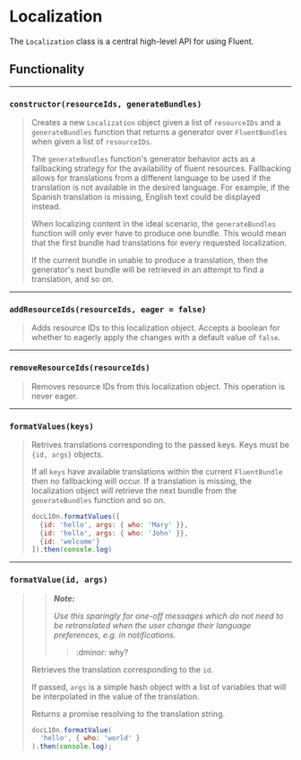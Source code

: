 # Localization

The `Localization` class is a central high-level API for using Fluent.

## Functionality

---

### `constructor(resourceIds, generateBundles)`
> Creates a new `Localization` object given a list of `resourceIDs` and a `generateBundles` function that returns a generator over `FluentBundles` when given a list of `resourceIDs`.
>
> The `generateBundles` function's generator behavior acts as a fallbacking strategy for the availability of fluent resources. Fallbacking allows for translations from a different language to be used if the translation is not available in the desired language. For example, if the Spanish translation is missing, English text could be displayed instead.
>
> When localizing content in the ideal scenario, the `generateBundles` function will only ever have to produce one bundle. This would mean that the first bundle had translations for every requested localization.
>
> If the current bundle in unable to produce a translation, then the generator's next bundle will be retrieved in an attempt to find a translation, and so on.

---

### `addResourceIds(resourceIds, eager = false)`
> Adds resource IDs to this localization object.
> Accepts a boolean for whether to eagerly apply the changes
> with a default value of `false`.

---

### `removeResourceIds(resourceIds)`
> Removes resource IDs from this localization object.
> This operation is never eager.

---

### `formatValues(keys)`
> Retrives translations corresponding to the passed keys.
> Keys must be `{id, args}` objects.
>
> If all `keys` have available translations within the current `FluentBundle`
> then no fallbacking will occur. If a translation is missing, the
> localization object will retrieve the next bundle from the `generateBundles` function and so on.
>
> ```JavaScript
> docL10n.formatValues([
>   {id: 'hello', args: { who: 'Mary' }},
>   {id: 'hello', args: { who: 'John' }},
>   {id: 'welcome'}
> ]).then(console.log)
> ```

---

### `formatValue(id, args)`
>> **_Note:_**
>>
>> _Use this sparingly for one-off messages which do not need to be retranslated when the user change their language preferences, e.g. in notifications._
>>> :dminor: why?
>
> Retrieves the translation corresponding to the `id`.
>
> If passed, `args` is a simple hash object with a list of variables that will be interpolated in the value of the translation.
>
> Returns a promise resolving to the translation string.
>
> ```JavaScript
> docL10n.formatValue(
>   'hello', { who: 'world' }
> ).then(console.log);
> ```
